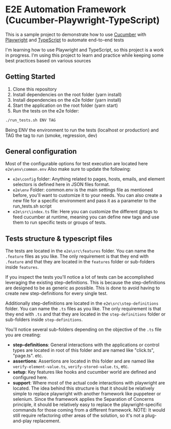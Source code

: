 # E2E Automation Framework (Cucumber-Playwright-TypeScript)

This is a sample project to demonstrate how to use [Cucumber](https://cucumber.io/) with [Playwright](https://playwright.dev/) and [TypeScript](https://www.typescriptlang.org/) to automate end-to-end tests

I'm learning how to use Playwright and TypeScript, so this project is a work in progress. I'm using this project to learn and practice while keeping some best practices based on various sources


## Getting Started

1. Clone this repository
2. Install dependencies on the root folder (yarn install)
3. Install dependencies on the e2e folder (yarn install)
4. Start the application on the root folder (yarn start)
5. Run the tests on the e2e folder:

```bash	
./run_tests.sh ENV TAG
```

Being ENV the environment to run the tests (localhost or production) and TAG the tag to run (smoke, regression, dev)

## General configuration

Most of the configurable options for test execution are located here `e2e\env\common.env`
Also make sure to update the following:

- `e2e\config` folder: Anything related to pages, hosts, emails, and element selectors is defined here in JSON files format.
- `e2e\env` Folder: common.env is the main settings file as mentioned before, you'll want to customize it to your needs. You can also create a new file for a specific environment and pass it as a parameter to the run_tests.sh script
- `e2e\src\index.ts` file: Here you can customize the different @tags to feed cucumber at runtime, meaning you can define new tags and use them to run specific tests or groups of tests.

## Tests structure & typescript files

The tests are located in the `e2e\src\features` folder. You can name the `.feature` files as you like. The only requirement is that they end with `.feature` and that they are located in the `features` folder or sub-folders inside `features`.

If you inspect the tests you'll notice a lot of tests can be accomplished leveraging the existing step-definitions. This is because the step-definitions are designed to be as generic as possible. This is done to avoid having to create new step-definitions for every single test.


Additionally step-definitions are located in the `e2e\src\step-definitions` folder. You can name the `.ts` files as you like. The only requirement is that they end with `.ts` and that they are located in the `step-definitions` folder or sub-folders inside `step-definitions`. 

You'll notice several sub-folders depending on the objective of the `.ts` file you are creating:

- **step-definitions**: General interactions with the applications or control types are located in root of this folder and are named like "click.ts", "page.ts". etc.
- **assertions**: Assertions are located in this folder and are named like `verify-element-value.ts`, `verify-stored-value.ts`, etc. 
- **setup**: Key features like hooks and cucumber world are defined and configured here.
- **support**: Where most of the actual code interactions with playwright are located. The idea behind this structure is that it should be relatively simple to replace playwright with another framework like puppeteer or selenium. Since the framework applies the Separation of Concerns principle, it should be relatively easy to replace the playwright-specific commands for those coming from a different framework. NOTE: It would still require refactoring other areas of the solution, so it's not a plug-and-play replacement.



